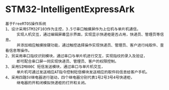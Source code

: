 # STM32-IntelligentExpressArk
	基于FreeRTOS操作系统
	1、设计采用STM32F103作为主控，3.5寸串口触摸屏作为上位机与单片机通信，
		 实现人机交互，通过编辑屏幕显示界面，实现显示快递柜是否占用，快递员、管理员等信息。
		 并添加相应触摸按键功能，通过触控选择操作实现快递员、管理员、客户进行纯取件、查看信息等操作。
	2、另采用串口指纹识别模块，通过串口与单片机进行交互，实现指纹的录入及验证，
		 即可配合串口屏一同实现快递员、管理员、客户的权限控制。
	3、采用SIM800C 短信发送模块，通过串口与单片机交互，
		 单片机可通过发送相应AT指令控制短信模块发送相应的取件码信息给客户手机。
	4、采用四路5V继电器进行驱动，四个继电器分别代表1号2号3号4号快递柜，
		 继电器的开和闭模拟快递柜的打开和关闭。
